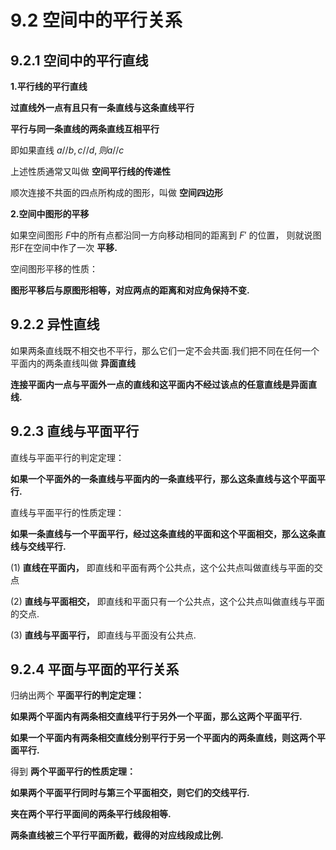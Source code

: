 # 9.2 空间中的平行关系

## 9.2.1 空间中的平行直线

**1.平行线的平行直线**

**过直线外一点有且只有一条直线与这条直线平行**

**平行与同一条直线的两条直线互相平行**

即如果直线 $a // b,c // d, 则 a // c$ 

上述性质通常又叫做 **空间平行线的传递性**

顺次连接不共面的四点所构成的图形，叫做 **空间四边形**

**2.空间中图形的平移**

如果空间图形 $F$中的所有点都沿同一方向移动相同的距离到 $F'$ 的位置， 则就说图形F在空间中作了一次 **平移.**

空间图形平移的性质：

**图形平移后与原图形相等，对应两点的距离和对应角保持不变.**

## 9.2.2 异性直线

如果两条直线既不相交也不平行，那么它们一定不会共面.我们把不同在任何一个平面内的两条直线叫做 **异面直线**

**连接平面内一点与平面外一点的直线和这平面内不经过该点的任意直线是异面直线.**

## 9.2.3 直线与平面平行

直线与平面平行的判定定理：

**如果一个平面外的一条直线与平面内的一条直线平行，那么这条直线与这个平面平行.**

直线与平面平行的性质定理：

**如果一条直线与一个平面平行，经过这条直线的平面和这个平面相交，那么这条直线与交线平行.**

(1) **直线在平面内，**  即直线和平面有两个公共点，这个公共点叫做直线与平面的交点

(2) **直线与平面相交，**  即直线和平面只有一个公共点，这个公共点叫做直线与平面的交点.

(3) **直线与平面平行，** 即直线与平面没有公共点.

## 9.2.4 平面与平面的平行关系

归纳出两个 **平面平行的判定定理：**

**如果两个平面内有两条相交直线平行于另外一个平面，那么这两个平面平行.**

**如果一个平面内有两条相交直线分别平行于另一个平面内的两条直线，则这两个平面平行.**

得到 **两个平面平行的性质定理：**

**如果两个平面平行同时与第三个平面相交，则它们的交线平行.**

**夹在两个平行平面间的两条平行线段相等.**

**两条直线被三个平行平面所截，截得的对应线段成比例.**




